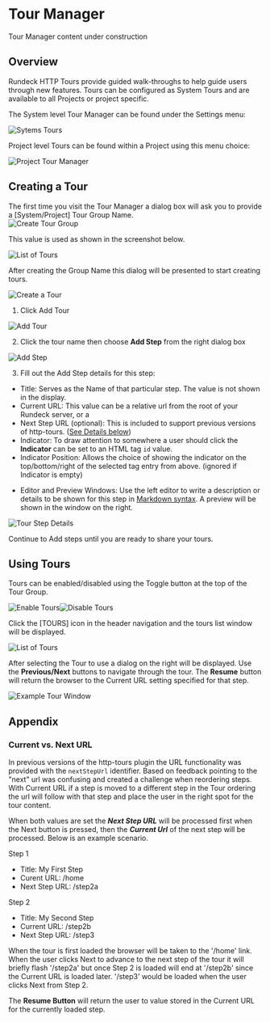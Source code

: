 # Tour Manager

Tour Manager content under construction

## Overview

Rundeck HTTP Tours provide guided walk-throughs to help guide users through new features.  Tours can be configured as System Tours and are available to all Projects or project specific.

The System level Tour Manager can be found under the Settings menu:

![Sytems Tours](@assets/img/tours-system-link.png)

Project level Tours can be found within a Project using this menu choice:

![Project Tour Manager](@assets/img/tours-project-link.png)

## Creating a Tour

The first time you visit the Tour Manager a dialog box will ask you to provide a [System/Project] Tour Group Name.  
![Create Tour Group](@assets/img/tours-creategroup.png)

This value is used as shown in the screenshot below.

![List of Tours](@assets/img/tours-listoftours.png)

After creating the Group Name this dialog will be presented to start creating tours.

![Create a Tour](@assets/img/tours-create-blank.png)

1. Click Add Tour

![Add Tour](@assets/img/tours-create-add.png)

2. Click the tour name then choose **Add Step** from the right dialog box

![Add Step](@assets/img/tours-create-addstep.png)

3. Fill out the Add Step details for this step:
  - Title: Serves as the Name of that particular step.  The value is not shown in the display.
  - Current URL: This value can be a relative url from the root of your Rundeck server, or a
  - Next Step URL (optional): This is included to support previous versions of http-tours.  ([See Details below](#current-vs-next-url))
  - Indicator: To draw attention to somewhere a user should click the **Indicator** can be set to an HTML tag `id` value.
  - Indicator Position: Allows the choice of showing the indicator on the top/bottom/right of the selected tag entry from above.  (ignored if Indicator is empty)

  * Editor and Preview Windows: Use the left editor to write a description or details to be shown for this step in [Markdown syntax](https://www.markdownguide.org/basic-syntax/).  A preview will be shown in the window on the right.

  ![Tour Step Details](@assets/img/tours-step-detail.png)

Continue to Add steps until you are ready to share your tours.

## Using Tours

Tours can be enabled/disabled using the Toggle button at the top of the Tour Group.  

![Enable Tours](@assets/img/tours-enable-tour.png)![Disable Tours](@assets/img/tours-disable-tour.png)

Click the [TOURS] icon in the header navigation and the tours list window will be displayed.

![List of Tours](@assets/img/tours-listoftours.png)

After selecting the Tour to use a dialog on the right will be displayed.  Use the **Previous/Next** buttons to navigate through the tour.  The **Resume** button will return the browser to the Current URL setting specified for that step.

![Example Tour Window](@assets/img/tours-example-tour1.png)


## Appendix

### Current vs. Next URL

In previous versions of the http-tours plugin the URL functionality was provided with the `nextStepUrl` identifier.  Based on feedback pointing to the "next" url was confusing and created a challenge when reordering steps.  With Current URL if a step is moved to a different step in the Tour ordering the url will follow with that step and place the user in the right spot for the tour content.

When both values are set the ___Next Step URL___ will be processed first when the Next button is pressed, then the ___Current Url___ of the next step will be processed.  Below is an example scenario.

Step 1
- Title: My First Step
- Curent URL: /home
- Next Step URL: /step2a

Step 2
- Title: My Second Step
- Current URL: /step2b
- Next Step URL: /step3

When the tour is first loaded the browser will be taken to the '/home' link.  When the user clicks Next to advance to the next step of the tour it will briefly flash '/step2a' but once Step 2 is loaded will end at '/step2b' since the Current URL is loaded later.  '/step3' would be loaded when the user clicks Next from Step 2.

The **Resume Button** will return the user to value stored in the Current URL for the currently loaded step.
